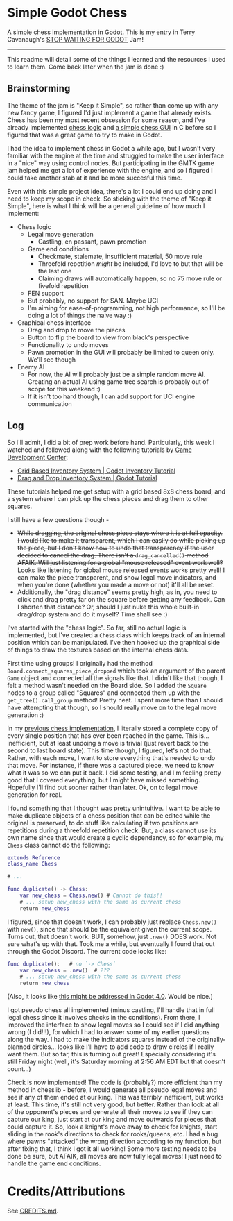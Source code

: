 # Simple Godot Chess

A simple chess implementation in [Godot](https://godotengine.org/). This is my entry in Terry Cavanaugh's [STOP WAITING FOR GODOT](https://itch.io/jam/stop-waiting-for-godot) Jam!

---

This readme will detail some of the things I learned and the resources I used to learn them. Come back later when the jam is done :)

## Brainstorming

The theme of the jam is "Keep it Simple", so rather than come up with any new fancy game, I figured I'd just implement a game that already exists. Chess has been my most recent obsession for some reason, and I've already implemented [chess logic](https://github.com/thearst3rd/chesslib) and [a simple chess GUI](https://github.com/thearst3rd/sfml-chess-test) in C before so I figured that was a great game to try to make in Godot.

I had the idea to implement chess in Godot a while ago, but I wasn't very familiar with the engine at the time and struggled to make the user interface in a "nice" way using control nodes. But participating in the GMTK game jam helped me get a lot of experience with the engine, and so I figured I could take another stab at it and be more succesful this time.

Even with this simple project idea, there's a lot I could end up doing and I need to keep my scope in check. So sticking with the theme of "Keep it Simple", here is what I think will be a general guideline of how much I implement:

* Chess logic
	* Legal move generation
		* Castling, en passant, pawn promotion
	* Game end conditions
		* Checkmate, stalemate, insufficient material, 50 move rule
		* Threefold repetition _might_ be included, I'd love to but that will be the last one
		* Claiming draws will automatically happen, so no 75 move rule or fivefold repetition
	* FEN support
	* But probably, no support for SAN. Maybe UCI
	* I'm aiming for ease-of-programming, not high performance, so I'll be doing a lot of things the naive way :)
* Graphical chess interface
	* Drag and drop to move the pieces
	* Button to flip the board to view from black's perspective
	* Functionality to undo moves
	* Pawn promotion in the GUI will probably be limited to queen only. We'll see though
* Enemy AI
	* For now, the AI will probably just be a simple random move AI. Creating an actual AI using game tree search is probably out of scope for this weekend :)
	* If it isn't too hard though, I can add support for UCI engine communication

## Log

So I'll admit, I did a bit of prep work before hand. Particularly, this week I watched and followed along with the following tutorials by [Game Development Center](https://www.youtube.com/channel/UClseGZiVmeHamsjYmpbiAmQ):

* [Grid Based Inventory System | Godot Inventory Tutorial](https://www.youtube.com/watch?v=lrAwX2t1mGY)
* [Drag and Drop Inventory System | Godot Tutorial](https://www.youtube.com/watch?v=dZYlwmBCziM)

These tutorials helped me get setup with a grid based 8x8 chess board, and a system where I can pick up the chess pieces and drag them to other squares.

I still have a few questions though -

* ~~While dragging, the original chess piece stays where it is at full opacity. I would like to make it transparent, which I can easily do while picking up the piece, but I don't know how to undo that transparency if the user decided to cancel the drag. There isn't a `drag_cancelled()` method AFAIK. Will just listening for a global "mouse released" event work well?~~ Looks like listening for global mouse released events works pretty well! I can make the piece transparent, and show legal move indicators, and when you're done (whether you made a move or not) it'll all be reset.
* Additionally, the "drag distance" seems pretty high, as in, you need to click and drag pretty far on the square before getting any feedback. Can I shorten that distance? Or, should I just nuke this whole built-in drag/drop system and do it myself? Time shall see :)

I've started with the "chess logic". So far, still no actual logic is implemented, but I've created a `Chess` class which keeps track of an internal position which can be manipulated. I've then hooked up the graphical side of things to draw the textures based on the internal chess data.

First time using groups! I originally had the method `Board.connect_squares_piece_dropped` which took an argument of the parent `Game` object and connected all the signals like that. I didn't like that though, I felt a method wasn't needed on the Board side. So I added the `Square` nodes to a group called "Squares" and connected them up with the `get_tree().call_group` method! Pretty neat. I spent more time than I should have attempting that though, so I should really move on to the legal move generation :)

In my [previous chess implementation](https://github.com/thearst3rd/chesslib), I literally stored a complete copy of every single position that has ever been reached in the game. This is... inefficient, but at least undoing a move is trivial (just revert back to the second to last board state). This time though, I figured, let's not do that. Rather, with each move, I want to store everything that's needed to undo that move. For instance, if there was a captured piece, we need to know what it was so we can put it back. I did some testing, and I'm feeling pretty good that I covered everything, but I might have missed something. Hopefully I'll find out sooner rather than later. Ok, on to legal move generation for real.

I found something that I thought was pretty unintuitive. I want to be able to make duplicate objects of a chess position that can be edited while the original is preserved, to do stuff like calculating if two positions are repetitions during a threefold repetition check. But, a class cannot use its own name since that would create a cyclic dependancy, so for example, my `Chess` class cannot do the following:

```gd
extends Reference
class_name Chess

# ...

func duplicate() -> Chess:
	var new_chess = Chess.new()	# Cannot do this!!
	# ... setup new_chess with the same as current chess
	return new_chess
```

I figured, since that doesn't work, I can probably just replace `Chess.new()` with `new()`, since that should be the equivalent given the current scope. Turns out, that doesn't work. BUT, somehow, just `.new()` DOES work. Not sure what's up with that. Took me a while, but eventually I found that out through the Godot Discord. The current code looks like:

```gd
func duplicate():	# no `-> Chess`
	var new_chess = .new()	# ???
	# ... setup new_chess with the same as current chess
	return new_chess
```

(Also, it looks like [this might be addressed in Godot 4.0](https://github.com/godotengine/godot-proposals/issues/460). Would be nice.)

I got pseudo chess all implemented (minus castling, I'll handle that in full legal chess since it involves checks in the conditions). From there, I improved the interface to show legal moves so I could see if I did anything wrong (I did!!!), for which I had to answer some of my earlier questions along the way. I had to make the indicators squares instead of the originally-planned circles... looks like I'll have to add code to draw circles if I really want them. But so far, this is turning out great! Especially considering it's still Friday night (well, it's Saturday morning at 2:56 AM EDT but that doesn't count...)

Check is now implemented! The code is (probably?) more efficient than my method in chesslib - before, I would generate all pseudo legal moves and see if any of them ended at our king. This was terribly inefficient, but works at least. This time, it's still not very good, but better. Rather than look at all of the opponent's pieces and generate all their moves to see if they can capture our king, just start at our king and move outwards for pieces that could capture it. So, look a knight's move away to check for knights, start sliding in the rook's directions to check for rooks/queens, etc. I had a bug where pawns "attacked" the wrong direction according to my function, but after fixing that, I think I got it all working! Some more testing needs to be done be sure, but AFAIK, all moves are now fully legal moves! I just need to handle the game end conditions.

# Credits/Attributions

See [CREDITS.md](CREDITS.md).
